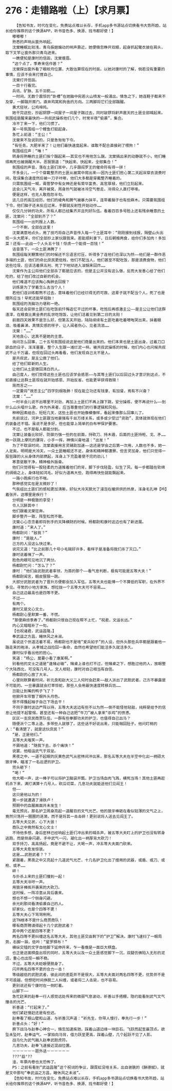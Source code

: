 # 276：走错路啦（上）【求月票】
        【告知书友，时代在变化，免费站点难以长存，手机app多书源站点切换看书大势所趋，站长给你推荐的这个换源APP，听书音色多、换源、找书都好使！】
       嘟嘟嘟！
       熟悉的声响从窗外响起。
       沈棠睡眠比较浅，青鸟振翅煽动的响声靠近，她便倏忽睁开双眼，起身抓起氅衣披在肩头，取下叉竿让窗外那只青鸟进来。
       一瞧便知是康时的信函，沈棠蹙眉。
       “这个点了，季寿来信作甚？”
       沈棠探出窗外看了眼皎月位置，大致估算现在的时辰。以她对康时的了解，倘若没有重要的事情，应该不会来打搅自己。
       沈棠打开信函。
       一目十行看完。
       兵坊、矿脉、五千羽箭……
       一时间，无数个震惊的“卧槽”在她脑中宛若火山喷发一般涌出。情急之下，她连鞋子都来不及穿，一脚踹开房门，直奔鸡窝和狗舍的方向。三两脚将它们全部踹醒。
       黄犬狂吠，公鸡啼鸣。
       她干完这些，抄起铜锣一间屋子一间屋子踹过去，同时敲锣将鼾声震天的土匪全部喊起来。氛围组是醒来最快的——共叔武操练他们几个，时常半夜“偷袭”，集合。
       冷不丁来一下，他们习惯了。
       某一号氛围组一个鲤鱼打挺起身。
       急忙上前道：“主公！”
       沈棠来不及说别的，只是急匆匆下令。
       “有任务，大肥羊来了！让他们最快速度起来，谁敢不配合直接剁了喂狗！”
       氛围组应声：“唯！”
       转身将熟睡的土匪们挨个踹起来——其实也不用他怎么踹，沈棠搞出来的动静就不小，他们睡得再死也被搞醒大半。恶狠狠道：“快起来、快起来，全部集合！”
       氛围组的声音，落在土匪们耳中，几乎跟阎罗王的催命符有得一拼！
       不多会儿，一个个穿戴整齐的土匪从被窝中爬出来——因为土匪们担心第二天起床穿衣浪费时间，耽误集合速度然后被一刀子咔嚓，他们大多都是穿戴整齐睡着的。
       只需氛围组一喊，甭管梦中有女神还是有荣华富贵、高官厚禄，他们立刻起来。
       这会儿天气冷，离开被窝，周身热气就被冰冷空气卷走，冷得众人直打哆嗦。
       便是这样，也无人敢抱怨半句。
       这几日的高压经历，他们的棱角和脾气被暴力抹平，连带着脑子也有些麻木。只需要氛围组下令，他们脑子还未反应过来，手脚就反射性开始动作……
       仅仅几分钟的功夫，所有人都已经集齐并且列好队伍。看着四百多号脸上还有残余睡意的土匪，沈棠问：“全部到齐了？”
       氛围组一一出列报上人数。
       一个不剩，全部在这里！
       沈棠满意地点头，用了技巧将自己声音传入每一个土匪耳中：“刚刚接到线报，隔壁山头出现一头大肥羊，你们全部抄上家伙跟我来。若能顺利拿下，日后朝飧两食，给你们多加肉！多加菜！还有——此战一个人头五十钱！俘虏一个能得一百钱！”
       话音落下，一众土匪沸腾了！
       氛围组每天鞭策他们的时候还不忘语言打压，听得多了连他们也深以为然——他们是一群作恶多端的土匪，他们的命比庶民更低贱，他们不配当人，他们甚至不配吃饭，那是浪费食物，他们这些垃圾，应该活着俱五刑、死了下地狱进入油锅来回炸……
       沈棠作为主公将他们全部杀了都是应该的，但是主公并没有这么做，反而大发善心给了他们吃的，给了他们改过自新的机会。
       他们难道不应该掏心掏肺去回报？
       训练是为了学着怎么去当个人！
       若他们连训练都熬不过去，意味着他们已经烂得无药可救、这辈子就不配当个人，死了也是理所应当！早死还能早投胎！
       氛围组的洗脑功力堪称一绝。
       每天还会安排土匪们在吃饭前忏悔追忆干过的坏事，吃饱后再感激主公——是主公让他们这群渣滓，在粮食比黄金贵的乱世吃饱饭，让他们活着见到第二日的太阳！
       前面四天效果不是怎么好，但第五天开始，陆陆续续有土匪吃着吃着嚎啕哭出来，抹着眼泪、吸着鼻涕，真情实感的样子，让人闻者伤心、见者流泪……
       沈棠：“……”
       天地良心，这真不是她的主意。
       询问怎么回事，二十五号氛围组说这是他们商量出来的。他们本来也是土匪出身，过着刀口舔血的日子，浑浑噩噩，整个人生跟一滩烂泥一样。被共叔武操练的时候，他们内心也问候共叔武不止千万遍，但现在回过头再看看，他们发现自己太不是人。
       是共叔武，是主公救了他们。
       给了他们崭新的人生。
       让他们从土匪做回清白的人。
       由己度人，他们觉得这些土匪也应该学会感恩——与其等土匪们以后回过头才意识到这点，不如直接让这群土匪现在就开始感恩、开始反省，也能更早获得救赎！
       简而言之——
       一定要将“效忠主公”四字刻烟吸肺！现在能立功还有钱拿、有加餐，焉有不兴奋？
       沈棠：“……”
       一时半会儿说不出哪里不对劲，再加上土匪们不再上蹿下跳，安分操练，便不再说什么——到什么山头唱什么歌，作为外来者，应当尊重他们的行事逻辑和风俗。
       种种因素结合，短短几天，这些土匪也开始像模像样，看起来像那么回事儿了。
       先前说过，河尹土匪跟当地豪强有千丝万缕关系，或多或少受过“资助”，具体就体现在他们的装备还不错。虽说不是多好，但也能穿上简单的白布甲保护要害。
       不过，也不是每人都能分到。
       沈棠让装备比较好、防御力强一些的在前面，持砍刀、持木遁，后面的土匪持枪、戈、矛……她一跃跳上摩托的骡背，小手一挥，神情兴奋地道：“出发！”
       为了不耽误时间，沈棠直接用言灵辅助加速——这还是学会之后第一次用，人数也不多，她一人足矣。明明是大冷天，一众土匪睡眠还不足，身体和精神都遭罪，但言灵加身，他们只觉得一股狂躁的火从身体内部燃起，浑身上下充盈着使不完的劲儿！
       寒意驱散干净，精神格外振奋。
       他们只觉得有一股轻柔的力道推着他们的背，脚下步伐轻盈，似生了风，每一步都踏在软绵的绸缎之上，身体轻如鸿毛。好似力道再大些、跑得再快些就能飘起来。
       一路小跑疾行也不喘。
       那种感觉实在是太微妙了！
       气氛组比土匪们的感知更加清晰，好似大冷天脱光了浸泡在暖烘烘的热泉，浑身毛孔呻【吟】着张开。这哪里是疾行？
       分明是一种极致的享受！
       令人沉醉其中！
       他们跟着沈棠狂奔。
       脚步整齐一致，阵型松而不散。
       沈棠心心念念着即将到手的天降横财的时候，杨都尉和康时这边也有了新进展。
       康时道：“来人了。”
       杨都尉问：“敌我？”
       康时：“是敌人。”
       己方的人没这么快过来。
       说完又道：“比之前那几十号小毛贼好许多，看样子是准备将我们杀了灭口。”
       康时说着咦了一声。
       脸色肉眼可见地沉了两分。
       杨都尉忙问：“怎么了？”
       康时：“他们由武胆武者率领，为首的那个——看气息判断，极有可能是五等大夫！”
       杨都尉闻言，眼皮狠狠一跳。
       大部分武胆武者为了晋升方便都会加入军伍，五等大夫也能博一个不算低的军职，在外界不多见。寻常的小地方家族，想拉拢一个五等大夫可不容易……
       自己这边最高也是四等不更。
       不过——
       有两个。
       康时又是文心文士。
       杨都尉心里默算一番，不慌。
       “那便麻烦季寿了。”杨都尉只恨自己现在帮不上忙，“祝君，文运长远。”
       内心又暗暗补了一句。
       【也祝诸君，武运昌隆。】
       奉武运之方昌，睹休风之未淑。
       虽说这个世道活着不易，杨都尉也不是啥“爱兵如子”的人设，但外头那些兵卒都是跟着他一路走来的袍泽，从孝城之战捡回一条命，自然也希望他们能活多久就活多久。
       康时似乎看出他的担心。
       笑道：“杨公，莫要小看了康某啊。”
       别看他的文士之道是“逢赌必输”，赌桌上谁也打不过，但赌桌之下，想胜过他的人，放眼整个大陆西北，可没有几号人。文人相轻，康时对自己相当有自信。
       杨都尉的心放了大半。
       心里则默算着时间，祈元良和赵大义二人何时会赶来——敌人派出了武胆武者，己方不暴露是不可能的。一旦暴露就会打草惊蛇，那些人会用最快速度转移兵坊……
       岂能让到嘴的鸭子飞了？
       他掀开车帘瞥了眼外头月色。
       恨不得撸起袖子自己下场去干！
       不同于康时这边严阵以待，五等大夫这边有些不以为然——倒不能怪他轻敌，纯粹是给予的信息让他提不起警惕，甚至还有一种自己这把“牛刀”被人拿来“杀鸡”的愤懑。
       区区一支庶民商贾队伍，一群有些拳脚功夫的护卫，也值得自己出马？
       随便派个二等上造，多带些人就够了。这些话不好说出来，只能咽回肚子。他问盯梢的人：“看清楚了，就是这伙庶民？”
       “是，正是他们。”
       五等大夫嗤笑一声。
       不屑地道：“随我下去，杀个痛快！”
       说罢，他暗运武气于双足。
       黑夜之中，一道不起眼的灰黄色武气从密林间冲出来，那名五等大夫在半空中化出一柄硕大狼牙棒，瞄准了一名巡逻的护卫。
       兜头砸下！
       “喝！”
       他大喝一声，这一棒子可以将护卫脑袋开瓢，护卫当场血肉飞溅，横死当场！其他土匪再趁机杀下来，满打满算十几号人，砍瓜切菜，几息功夫就能送他们见阎王！
       但——
       这只是他以为的！
       第一步就遭遇了滑铁卢！
       预期中的血腥画面并未发生！
       毫无预兆，那名护卫周身亮起一道醒目的文气光芒。他的狼牙棒砸在看似轻薄的文气之上，竟然只荡开一圈圈的涟漪，而不是将其一击击碎！更别说将人送去见阎王了。
       五等大夫见状，心下大骇！
       商队之中竟然有文心文士！
       不待他多想，身后密林已经响起土匪们冲出来的喊杀声，被五等大夫盯上的护卫也没有转身逃跑，而是侧身闪避，手中武气一闪，凝化出一柄厚背大砍刀！
       双手持刀，高高扬起，竟是不避不让，大喝一声，冲五等大夫面门砍来。
       五等大夫愈发惊骇。
       这是……武胆武者？？？
       紧跟着，黑夜之中又亮起十几道武气光芒，十几名护卫化出了擅用的武器，或盾、或刀、或枪、或矛……
       砰！
       与扑杀上来的土匪们撞到一起！
       五等大夫冷哼一声。
       用狼牙棒挥开袭来的大砍刀。
       这时候，一阵凉意从背后袭来。
       想也不想一个侧身闪避。
       余光刹那间看清偷袭自己的人。
       好家伙，也是个四等不更！
       五等大夫心下骂骂咧咧。
       这TN根本不是什么商贾商队！
       哪有商贾聘请得起十几个武胆武者？
       其中两个还是四等不更？
       两名四等不更纠缠这名五等大夫，其他土匪交由剩下的“护卫”解决。康时飞速扫了一眼局势，右脚一跺，低吟：“星罗棋布！”
       横纵交错的文字自他脚下延伸开来，乍一看像是一面巨大棋盘。
       也正是这面棋盘出现的同时，五等大夫以及一众土匪感觉脚下一沉，双腿仿佛陷入无形的泥沼，重心也出现一瞬不稳。
       不过，五等大夫眨眼便脱身了。
       闪开两名四等不更的合力一击！
       等级越低的武胆武者，彼此间的差距并不是很大，五等大夫面对两名四等不更，优势并不是不可逾越，但想短时间挣脱二人纠缠，或者将二人击毙，也不容易。
       更别说还有个康时在一侧盯着。
       山脚下——
       急忙赶来的赵奉一行人感觉远处传来的微弱气息波动，祈善以手搭棚，隐约能看到武气文气撞击的光芒。
       祈善道：“打起来了。”
       他们紧赶慢赶还是有些迟。
       赵奉看了眼山壁和山道，与祈善沉声道：“祈先生，你带人慢行，奉先行一步！”
       祈善点头：“好！”
       胯下战马与赵奉心神合一，倏忽加速疾驰，踩着山道边缘一块巨石，飞跃而起至最顶点。欲坠未坠时，赵奉运气，一掌拍向马背，借力跃至更高，踩着山壁，几个起跃不见了人影。
       战马化为武气融入赵奉武胆虎符。
       几息功夫，赵奉飞速接近混战位置。
       －－－－－－题外话－－－－－－
       ???°益°??
       淦，年票内卷也太恐怖了。
       PS：之前有看到“武运昌隆”这个祝词的争议，跟霓虹没啥关系，出自谢朓的《酬德赋》，就是文中那句“奉武运之方昌，睹休风之未淑”。
       【告知书友，时代在变化，免费站点难以长存，手机app多书源站点切换看书大势所趋，站长给你推荐的这个换源APP，听书音色多、换源、找书都好使！】